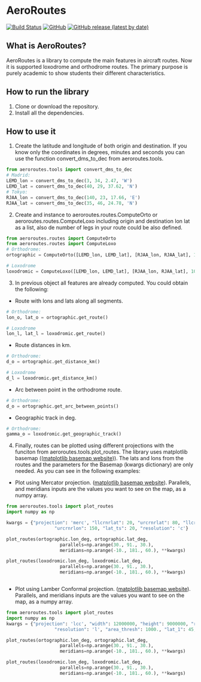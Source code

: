# AeroRoutes
[![Build Status](https://app.travis-ci.com/javiergarciaheras/AeroRoutes.svg?branch=main)](https://www.travis-ci.com/javiergarciaheras/AeroRoutes)
[![GitHub](https://img.shields.io/github/license/javiergarciaheras/AeroRoutes)]()
[![GitHub release (latest by date)](https://img.shields.io/github/v/release/javiergarciaheras/AeroRoutes)]()

## What is AeroRoutes?
AeroRoutes is a library to compute the main features in aircraft routes. Now it is supported loxodrome and orthodrome routes. The primary purpose is purely academic to show students their different characteristics.

## How to run the library

1. Clone or download the repository.
2. Install all the dependencies.


## How to use it

1. Create the latitude and longitude of both origin and destination. If you know only the coordinates in degrees, minutes and seconds you can use the function convert_dms_to_dec from aeroroutes.tools.

```python
from aeroroutes.tools import convert_dms_to_dec
# Madrid:
LEMD_lon = convert_dms_to_dec(3, 34, 2.47, 'W')
LEMD_lat = convert_dms_to_dec(40, 29, 37.62, 'N')
# Tokyo:
RJAA_lon = convert_dms_to_dec(140, 23, 17.66, 'E')
RJAA_lat = convert_dms_to_dec(35, 46, 24.78, 'N')
```

2. Create and instance to aeroroutes.routes.ComputeOrto or aeroroutes.routes.ComputeLoxo including origin and destination lon lat as a list, also de number of legs in your route could be also defined.

```python
from aeroroutes.routes import ComputeOrto
from aeroroutes.routes import ComputeLoxo
# Orthodrome:
ortographic = ComputeOrto([LEMD_lon, LEMD_lat], [RJAA_lon, RJAA_lat], 100)

# Loxodrome
loxodromic = ComputeLoxo([LEMD_lon, LEMD_lat], [RJAA_lon, RJAA_lat], 100)

```

3. In previous object all features are already computed. You could obtain the following:

- Route with lons and lats along all segments.

```python
# Orthodrome:
lon_o, lat_o = ortographic.get_route()

# Loxodrome
lon_l, lat_l = loxodromic.get_route()

```

- Route distances in km.

```python
# Orthodrome:
d_o = ortographic.get_distance_km()

# Loxodrome
d_l = loxodromic.get_distance_km()

```

- Arc between point in the orthodrome route.

```python
# Orthodrome:
d_o = ortographic.get_arc_between_points()

```

- Geographic track in deg.

```python
# Orthodrome:
gamma_o = loxodromic.get_geographic_track()

```

4. Finally, routes can be plotted using different projections with the funciton from aeroroutes.tools.plot_routes. The library uses matplotlib basemap (([matplotlib basemap website](https://matplotlib.org/basemap/users/))). The lats and lons from the routes and the parameters for the Basemap (kwargs dictionary) are only needed. As you can see in the following examples:

- Plot using Mercator projection. ([matplotlib basemap website](https://matplotlib.org/basemap/users/merc.html)). Parallels, and meridians inputs are the values you want to see on the map, as a numpy array.

```python
from aeroroutes.tools import plot_routes
import numpy as np

kwargs = {"projection": 'merc', "llcrnrlat": 20, "urcrnrlat": 80, "llcrnrlon": -20,
                  "urcrnrlon": 150, "lat_ts": 20, "resolution": 'c'}

plot_routes(ortographic.lon_deg, ortographic.lat_deg,
                    parallels=np.arange(30., 91., 30.),
                    meridians=np.arange(-10., 181., 60.), **kwargs)

plot_routes(loxodromic.lon_deg, loxodromic.lat_deg,
                    parallels=np.arange(30., 91., 30.),
                    meridians=np.arange(-10., 181., 60.), **kwargs)



```

- Plot using Lamber Conformal projection. ([matplotlib basemap website](https://matplotlib.org/basemap/users/lcc.html)). Parallels, and meridians inputs are the values you want to see on the map, as a numpy array.

```python
from aeroroutes.tools import plot_routes
import numpy as np
kwargs = {"projection": 'lcc', "width": 12000000, "height": 9000000, "rsphere": (6378137.00, 6356752.3142),
                  "resolution": 'l', "area_thresh": 1000., "lat_1": 45, "lat_2": 55, "lat_0": 50, "lon_0": 80.}

plot_routes(ortographic.lon_deg, ortographic.lat_deg,
                    parallels=np.arange(30., 91., 30.),
                    meridians=np.arange(-10., 181., 60.), **kwargs)

plot_routes(loxodromic.lon_deg, loxodromic.lat_deg,
                    parallels=np.arange(30., 91., 30.),
                    meridians=np.arange(-10., 181., 60.), **kwargs)

```
